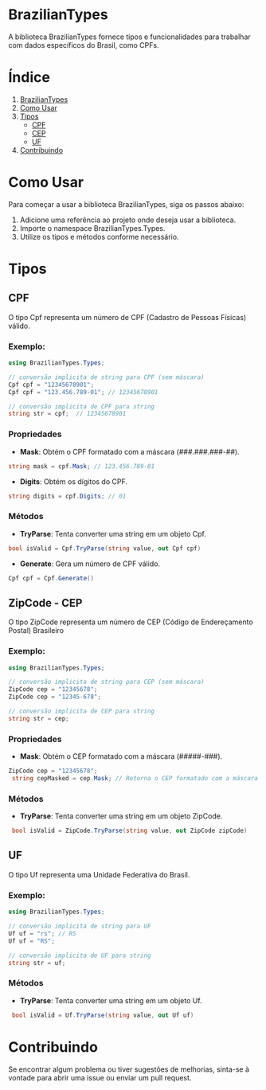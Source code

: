 # BrazilianTypes

A biblioteca BrazilianTypes fornece tipos e funcionalidades para trabalhar com
dados específicos do Brasil, como CPFs.

# Índice

1. [BrazilianTypes](./Nuget.md#braziliantypes)
2. [Como Usar](./Nuget.md#como-usar)
3. [Tipos](./Nuget.md#tipos)
    - [CPF](./Nuget.md#cpf)
    - [CEP](./Nuget.md#zipcode---cep)
    - [UF](./Nuget.md#uf)
4. [Contribuindo](./Nuget.md#contribuindo)

# Como Usar

Para começar a usar a biblioteca BrazilianTypes, siga os passos abaixo:

1. Adicione uma referência ao projeto onde deseja usar a biblioteca.
2. Importe o namespace BrazilianTypes.Types.
3. Utilize os tipos e métodos conforme necessário.

# Tipos
## CPF

O tipo Cpf representa um número de CPF (Cadastro de Pessoas Físicas) válido.

### Exemplo:

```csharp
using BrazilianTypes.Types;

// conversão implicita de string para CPF (sem máscara)
Cpf cpf = "12345678901"; 
Cpf cpf = "123.456.789-01"; // 12345678901

// conversão implicita de CPF para string
string str = cpf;  // 12345678901
```

### Propriedades

- **Mask**: Obtém o CPF formatado com a máscara (###.###.###-##).

```csharp 
string mask = cpf.Mask; // 123.456.789-01
```

- **Digits**: Obtém os dígitos do CPF.

```csharp 
string digits = cpf.Digits; // 01
```

### Métodos

- **TryParse**: Tenta converter uma string em um objeto Cpf.

```csharp 
bool isValid = Cpf.TryParse(string value, out Cpf cpf)
```

- **Generate**: Gera um número de CPF válido.

```csharp 
Cpf cpf = Cpf.Generate()
```

## ZipCode - CEP

O tipo ZipCode representa um número de CEP (Código de Endereçamento Postal) Brasileiro

### Exemplo:

```csharp
using BrazilianTypes.Types;

// conversão implicita de string para CEP (sem máscara)
ZipCode cep = "12345678"; 
ZipCode cep = "12345-678";

// conversão implicita de CEP para string
string str = cep;  
```

### Propriedades

- **Mask**: Obtém o CEP formatado com a máscara (#####-###).
```csharp
ZipCode cep = "12345678";
 string cepMasked = cep.Mask; // Retorna o CEP formatado com a máscara
```

### Métodos

- **TryParse**: Tenta converter uma string em um objeto ZipCode.

```csharp
 bool isValid = ZipCode.TryParse(string value, out ZipCode zipCode)
```

## UF

O tipo Uf representa uma Unidade Federativa do Brasil.

### Exemplo:

```csharp
using BrazilianTypes.Types;

// conversão implicita de string para UF
Uf uf = "rs"; // RS
Uf uf = "RS";

// conversão implicita de UF para string
string str = uf;  
```
### Métodos

- **TryParse**: Tenta converter uma string em um objeto Uf.

```csharp
 bool isValid = Uf.TryParse(string value, out Uf uf)
```

# Contribuindo

Se encontrar algum problema ou tiver sugestões de melhorias, sinta-se à vontade
para abrir uma issue ou enviar um pull request.
